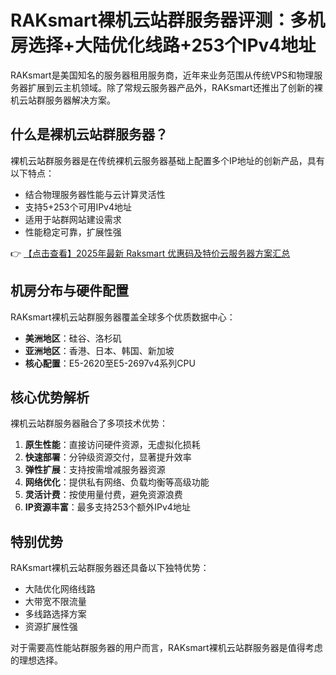 # RAKsmart裸机云站群服务器评测：多机房选择+大陆优化线路+253个IPv4地址

RAKsmart是美国知名的服务器租用服务商，近年来业务范围从传统VPS和物理服务器扩展到云主机领域。除了常规云服务器产品外，RAKsmart还推出了创新的裸机云站群服务器解决方案。

## 什么是裸机云站群服务器？

裸机云站群服务器是在传统裸机云服务器基础上配置多个IP地址的创新产品，具有以下特点：

- 结合物理服务器性能与云计算灵活性
- 支持5+253个可用IPv4地址
- 适用于站群网站建设需求
- 性能稳定可靠，扩展性强

👉 [【点击查看】2025年最新 Raksmart 优惠码及特价云服务器方案汇总](https://bit.ly/raksmart)

## 机房分布与硬件配置

RAKsmart裸机云站群服务器覆盖全球多个优质数据中心：

- **美洲地区**：硅谷、洛杉矶
- **亚洲地区**：香港、日本、韩国、新加坡
- **核心配置**：E5-2620至E5-2697v4系列CPU

## 核心优势解析

裸机云站群服务器融合了多项技术优势：

1. **原生性能**：直接访问硬件资源，无虚拟化损耗
2. **快速部署**：分钟级资源交付，显著提升效率
3. **弹性扩展**：支持按需增减服务器资源
4. **网络优化**：提供私有网络、负载均衡等高级功能
5. **灵活计费**：按使用量付费，避免资源浪费
6. **IP资源丰富**：最多支持253个额外IPv4地址

## 特别优势

RAKsmart裸机云站群服务器还具备以下独特优势：

- 大陆优化网络线路
- 大带宽不限流量
- 多线路选择方案
- 资源扩展性强

对于需要高性能站群服务器的用户而言，RAKsmart裸机云站群服务器是值得考虑的理想选择。